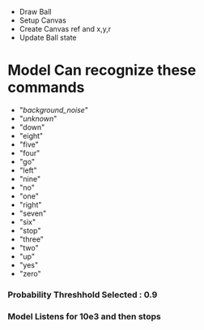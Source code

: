 - Draw Ball
- Setup Canvas
- Create Canvas ref and x,y,r
- Update Ball state


# Model Can recognize these commands

- "_background_noise_"
- "_unknown_"
- "down"
- "eight"
- "five"
- "four"
- "go"
- "left"
- "nine"
- "no"
- "one"
- "right"
- "seven"
- "six"
- "stop"
- "three"
- "two"
- "up"
- "yes"
- "zero"


### Probability Threshhold Selected : 0.9
### Model Listens for 10e3 and then stops
